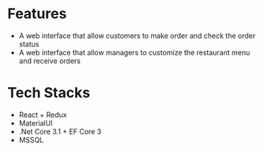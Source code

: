 
# Features
- A web interface that allow customers to make order and check the order status
- A web interface that allow managers to customize the restaurant menu and receive orders

# Tech Stacks
- React + Redux
- MaterialUI
- .Net Core 3.1 + EF Core 3
- MSSQL
